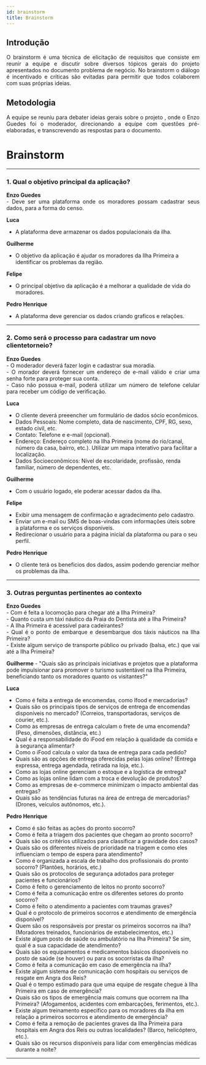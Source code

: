 ```yaml
---
id: brainstorm
title: Brainstorm
---
```


## Introdução
<p align = "justify">
O brainstorm é uma técnica de elicitação de requisitos que consiste em reunir a equipe e discutir sobre diversos tópicos gerais do projeto apresentados no documento problema de negócio. No brainstorm o diálogo é incentivado e críticas são evitadas para permitir que todos colaborem com suas próprias ideias.
</p>

## Metodologia
<p align = "justify">
A equipe se reuniu para debater ideias gerais sobre o projeto , onde o Enzo Guedes foi o moderador, direcionando a equipe com questões pré-elaboradas, e transcrevendo as respostas para o documento.
</p>


# Brainstorm
 ---
<!-- ## Versão 1.0 -->


### 1. Qual o objetivo principal da aplicação?

<p align = "justify">
<b>Enzo Guedes</b> <br>
- Deve ser uma plataforma onde os moradores possam cadastrar seus dados, para a forma do censo.
</p>

<b>Luca</b> <br>
- A plataforma deve armazenar os dados populacionais da ilha.

<b>Guilherme</b> <br>
- O objetivo da aplicação é ajudar os moradores da Ilha Primeira a identificar os problemas da região.

<b>Felipe</b> <br>
- O principal objetivo da aplicação é a melhorar a qualidade de vida do moradores.

<b>Pedro Henrique</b> <br>
- A plataforma deve gerenciar os dados criando graficos e relações.
</p>


---


### 2. Como será o processo para cadastrar um novo clientetorneio?

<p align = "justify">
<b>Enzo Guedes</b> <br>
- O moderador deverá fazer login e cadastrar sua moradia. <br>
- O morador deverá fornecer um endereço de e-mail válido e criar uma senha forte para proteger sua conta.<br>
- Caso não possua e-mail, poderá utilizar um número de telefone celular para receber um código de verificação.
  </p>

<b>Luca</b> <br>
- O cliente deverá preeencher um formulário de dados sócio econômicos. <br>
- Dados Pessoais: Nome completo, data de nascimento, CPF, RG, sexo, estado civil, etc.<br>
- Contato: Telefone e e-mail (opcional).<br>
- Endereço: Endereço completo na Ilha Primeira (nome do rio/canal, número da casa, bairro, etc.). Utilizar um mapa interativo para facilitar a localização.<br>
- Dados Socioeconômicos: Nível de escolaridade, profissão, renda familiar, número de dependentes, etc.


<b>Guilherme</b> <br>
- Com o usuário logado, ele poderar acessar dados da ilha.

<!-- Em casos de cadastro -->

<b>Felipe</b> <br>
- Exibir uma mensagem de confirmação e agradecimento pelo cadastro. <br>
- Enviar um e-mail ou SMS de boas-vindas com informações úteis sobre a plataforma e os serviços disponíveis.<br>
- Redirecionar o usuário para a página inicial da plataforma ou para o seu perfil.

<b>Pedro Henrique</b> <br>
- O cliente terá os beneficios dos dados, assim podendo gerenciar melhor os problemas da ilha.
 </p>

---
 <!-- Faz parte do Projeto?  -->


<!-- ### 3. Como será a forma de adicionar produtos?

<p align = "justify">
<b>Enzo Guedes</b> - O cliente ao cadastrar
</p>

<p align = "justify">
<b>YYYYY</b> - O produto tem...
</p>

<b>ZZZZ</b> - O produto....

<b>XXXX</b> - O produto....


--- -->

### 3. Outras perguntas pertinentes ao contexto

<p align = "justify">
<b>Enzo Guedes</b> <br>
- Com é feita a locomoção para chegar até a Ilha Primeira? <br>
- Quanto custa um táxi náutico da Praia do Dentista até a Ilha Primeira?<br>
- A Ilha Primeira é acessível para cadeirantes?<br>
- Qual é o ponto de embarque e desembarque dos táxis náuticos na Ilha Primeira?<br>
- Existe algum serviço de transporte público ou privado (balsa, etc.) que vai até a Ilha Primeira?
</p>


<b>Guilherme</b> - "Quais são as principais iniciativas e projetos que a plataforma pode impulsionar para promover o turismo sustentável na Ilha Primeira, beneficiando tanto os moradores quanto os visitantes?"


<b>Luca</b> <br>
- Como é feita a entrega de encomendas, como Ifood e mercadorias?<br>
- Quais são os principais tipos de serviços de entrega de encomendas disponíveis no mercado? (Correios, transportadoras, serviços de courier, etc.).<br>
- Como as empresas de entrega calculam o frete de uma encomenda? (Peso, dimensões, distância, etc.)<br>
- Qual é a responsabilidade do iFood em relação à qualidade da comida e à segurança alimentar?<br>
- Como o iFood calcula o valor da taxa de entrega para cada pedido?<br>
- Quais são as opções de entrega oferecidas pelas lojas online? (Entrega expressa, entrega agendada, retirada na loja, etc.).<br>
- Como as lojas online gerenciam o estoque e a logística de entrega?<br>
- Como as lojas online lidam com a troca e devolução de produtos?<br>
- Como as empresas de e-commerce minimizam o impacto ambiental das entregas?<br>
- Quais são as tendências futuras na área de entrega de mercadorias? (Drones, veículos autônomos, etc.).<br>
   <!-- Como a pandemia de COVID-19 afetou o setor de entrega de mercadorias? -->

<b>Pedro Henrique</b> <br>
- Como é são feitas as ações do pronto socorro? <br>
- Como é feita a triagem dos pacientes que chegam ao pronto socorro? <br>
- Quais são os critérios utilizados para classificar a gravidade dos casos?<br>
- Quais são os diferentes níveis de prioridade na triagem e como eles influenciam o tempo de espera para atendimento?<br>
- Como é organizada a escala de trabalho dos profissionais do pronto socorro? (Plantões, horários, etc.)<br>
- Quais são os protocolos de segurança adotados para proteger pacientes e funcionários?<br>
- Como é feito o gerenciamento de leitos no pronto socorro?<br>
- Como é feita a comunicação entre os diferentes setores do pronto socorro?<br>
- Como é feito o atendimento a pacientes com traumas graves?<br>
- Qual é o protocolo de primeiros socorros e atendimento de emergência disponível?<br>
- Quem são os responsáveis por prestar os primeiros socorros na ilha? (Moradores treinados, funcionários de estabelecimentos, etc.)<br>
- Existe algum posto de saúde ou ambulatório na Ilha Primeira? Se sim, qual é a sua capacidade de atendimento?<br>
- Quais são os equipamentos e medicamentos básicos disponíveis no posto de saúde (se houver) ou para os socorristas da ilha?<br>
- Como é feita a comunicação em caso de emergência na ilha?<br>
- Existe algum sistema de comunicação com hospitais ou serviços de resgate em Angra dos Reis?<br>
- Qual é o tempo estimado para que uma equipe de resgate chegue à Ilha Primeira em caso de emergência?<br>
- Quais são os tipos de emergência mais comuns que ocorrem na Ilha Primeira? (Afogamentos, acidentes com embarcações, ferimentos, etc.).<br>
- Existe algum treinamento específico para os moradores da ilha em relação a primeiros socorros e atendimento de emergência?<br>
- Como é feita a remoção de pacientes graves da Ilha Primeira para hospitais em Angra dos Reis ou outras localidades? (Barco, helicóptero, etc.).<br>
- Quais são os recursos disponíveis para lidar com emergências médicas durante a noite?<br>

</p>

---
<!--
### 5. "Outras perguntas pertinentes ao contexto", Como seria a forma de adicionar do cliente adicionar os produtos ?
<p align = "justify">
<b>XXX</b> - O cliente.....
</p>


### 6. Quais informações seriam interessante para o cliente?
<p align = "justify">
   <b>XXX</b> - Informações...

   <b>ZZZZ</b> - O cliente usuário poderá acessar informações...

   <b>WWWWs</b> - O usuário poderá ver scouts de partidas do torneio, ver as regras dos torneios, locais e data das partidas.

</p>
 -->

